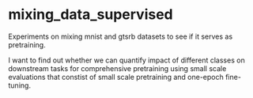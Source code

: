 # mixing_data_supervised

Experiments on mixing mnist and gtsrb datasets to see if it serves as pretraining. 

I want to find out whether we can quantify impact of different classes on downstream tasks for comprehensive pretraining using small scale evaluations that constist of small scale pretraining and one-epoch fine-tuning. 
